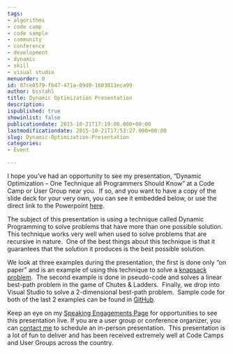 ```yaml
---
tags:
- algorithms
- code camp
- code sample
- community
- conference
- development
- dynamic
- skill
- visual studio
menuorder: 0
id: 87ce8579-fb47-471a-89d0-1603011eca99
author: bsstahl
title: Dynamic Optimization Presentation
description: 
ispublished: true
showinlist: false
publicationdate: 2015-10-21T17:19:00.000+00:00
lastmodificationdate: 2015-10-21T17:53:27.000+00:00
slug: Dynamic-Optimization-Presentation
categories:
- Event

---
```

I hope you’ve had an opportunity to see my presentation, “Dynamic Optimization – One Technique all Programmers Should Know” at a Code Camp or User Group near you.  If so, and you want to have a copy of the slide deck for your very own, you can see it embedded below, or use the direct link to the Powerpoint [here](http://1drv.ms/1W5kd1J).

The subject of this presentation is using a technique called Dynamic Programming to solve problems that have more than one possible solution.  This technique works very well when used to solve problems that are recursive in nature.  One of the best things about this technique is that it guarantees that the solution it produces is the best possible solution.

We look at three examples during the presentation, the first is done only “on paper” and is an example of using this technique to solve a [knapsack problem](https://en.wikipedia.org/wiki/Knapsack_problem).  The second example is done in pseudo-code and solves a linear best-path problem in the game of Chutes & Ladders.  Finally, we drop into Visual Studio to solve a 2-dimensional best-path problem.  Sample code for both of the last 2 examples can be found in [GitHub](http://www.github.com/bsstahl/dpdemo).

Keep an eye on my [Speaking Engagements Page]({PathToRoot}/Pages/Speaking-Engagements.html) for opportunities to see this presentation live. If you are a user group or conference organizer, you can [contact me]({PathToRoot}/contact.html) to schedule an in-person presentation.  This presentation is a lot of fun to deliver and has been received extremely well at Code Camps and User Groups across the country.